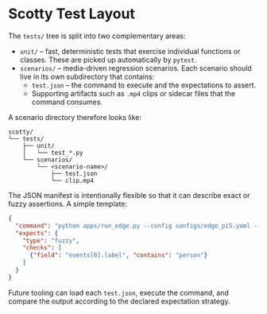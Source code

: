 # Scotty Test Layout

The `tests/` tree is split into two complementary areas:

* `unit/` – fast, deterministic tests that exercise individual functions or
  classes. These are picked up automatically by `pytest`.
* `scenarios/` – media-driven regression scenarios. Each scenario should live in
  its own subdirectory that contains:
  * `test.json` – the command to execute and the expectations to assert.
  * Supporting artifacts such as `.mp4` clips or sidecar files that the command
    consumes.

A scenario directory therefore looks like:

```
scotty/
└── tests/
    ├── unit/
    │   └── test_*.py
    └── scenarios/
        └── <scenario-name>/
            ├── test.json
            └── clip.mp4
```

The JSON manifest is intentionally flexible so that it can describe exact or
fuzzy assertions. A simple template:

```json
{
  "command": "python apps/run_edge.py --config configs/edge_pi5.yaml --source clip.mp4",
  "expects": {
    "type": "fuzzy",
    "checks": [
      {"field": "events[0].label", "contains": "person"}
    ]
  }
}
```

Future tooling can load each `test.json`, execute the command, and compare the
output according to the declared expectation strategy.
